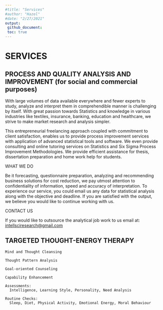 ```yaml
---
#title: "Services"
#author: "Hazel"
#date: "2/27/2021"
output:
 github_document:
 toc: true
---
```


# SERVICES

## PROCESS AND QUALITY ANALYSIS AND IMPROVEMENT (for social and commercial purposes)

With large volumes of data available everywhere and fewer experts to study, analyze and interpret them in comprehendible manner is challenging by itself. With great passion towards Statistics and knowledge in various industries like textiles, insurance, banking, education and healthcare, we strive to make market research and analysis simpler.

This entrepreneurial freelancing approach coupled with commitment to client satisfaction, enables us to provide process improvement services with application of advanced statistical tools and software. We even provide consulting and online tutoring services on Statistics and Six Sigma Process Improvement Methodologies. We provide efficient assistance for thesis, dissertation preparation and home work help for students.

WHAT WE DO

Be it forecasting, questionnaire preparation, analyzing and recommending business solutions for cost reduction, we pay utmost attention to confidentiality of information, speed and accuracy of interpretation. To experience our service, you could email us any data for statistical analysis along with the objective and deadline. If you are satisfied with the output, we believe you would like to continue working with us.

CONTACT US

If you would like to outsource the analytical job work to us email at: intellsciresearch@gmail.com

    
## TARGETED THOUGHT-ENERGY THERAPY

    Mind and Thought Cleansing

    Thought Pattern Analysis

    Goal-oriented Counseling

    Capability Enhancement

    Assessments: 
      Intelligence, Learning Style, Personality, Need Analysis

    Routine Checks: 
      Sleep, Diet, Physical Activity, Emotional Energy, Moral Behaviour
